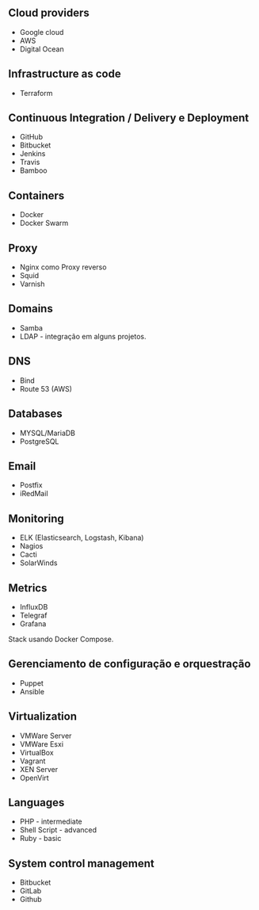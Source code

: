 ## Cloud providers
* Google cloud
* AWS
* Digital Ocean

## Infrastructure as code
* Terraform

## Continuous Integration / Delivery e Deployment
* GitHub
* Bitbucket
* Jenkins
* Travis
* Bamboo

## Containers
* Docker
* Docker Swarm

## Proxy
* Nginx como Proxy reverso
* Squid
* Varnish

## Domains
* Samba
* LDAP - integração em alguns projetos.

## DNS
* Bind
* Route 53 (AWS)

## Databases
* MYSQL/MariaDB
* PostgreSQL

## Email
* Postfix
* iRedMail

## Monitoring
* ELK (Elasticsearch, Logstash, Kibana)
* Nagios
* Cacti
* SolarWinds

## Metrics
* InfluxDB
* Telegraf
* Grafana

Stack usando Docker Compose.

## Gerenciamento de configuração e orquestração
* Puppet
* Ansible

## Virtualization
* VMWare Server
* VMWare Esxi
* VirtualBox
* Vagrant
* XEN Server
* OpenVirt

## Languages
* PHP - intermediate
* Shell Script - advanced
* Ruby - basic

## System control management
* Bitbucket
* GitLab
* Github
